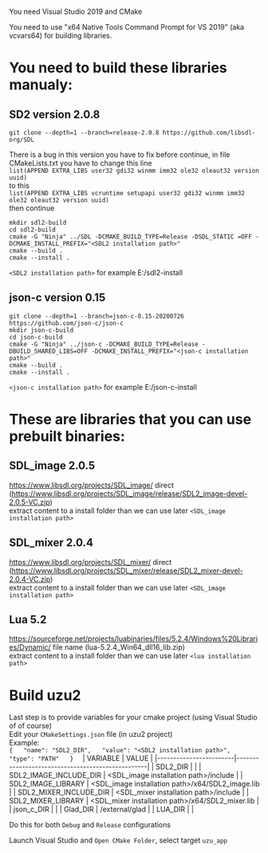 You need Visual Studio 2019 and CMake

You need to use "x64 Native Tools Command Prompt for VS 2019" (aka vcvars64) for building libraries.
# You need to build these libraries manualy:
## SD2 version 2.0.8

`git clone --depth=1 --branch=release-2.0.8 https://github.com/libsdl-org/SDL`   

There is a bug in this version you have to fix before continue, in file CMakeLists.txt you have to change this line  
`list(APPEND EXTRA_LIBS user32 gdi32 winmm imm32 ole32 oleaut32 version uuid)`  
to this  
`list(APPEND EXTRA_LIBS vcruntime setupapi user32 gdi32 winmm imm32 ole32 oleaut32 version uuid)`  
then continue

`mkdir sdl2-build`   
`cd sdl2-build`   
`cmake -G "Ninja" ../SDL -DCMAKE_BUILD_TYPE=Release -DSDL_STATIC =OFF -DCMAKE_INSTALL_PREFIX="<SDL2 installation path>"`  
`cmake --build .`  
`cmake --install .`  

`<SDL2 installation path>` for example E:/sdl2-install

## json-c version 0.15

`git clone --depth=1 --branch=json-c-0.15-20200726 https://github.com/json-c/json-c`   
`mkdir json-c-build`   
`cd json-c-build`   
`cmake -G "Ninja" ../json-c -DCMAKE_BUILD_TYPE=Release -DBUILD_SHARED_LIBS=OFF -DCMAKE_INSTALL_PREFIX="<json-c installation path>"`  
`cmake --build .`  
`cmake --install .`  

`<json-c installation path>` for example E:/json-c-install

# These are libraries that you can use prebuilt binaries: 
## SDL_image 2.0.5
https://www.libsdl.org/projects/SDL_image/ direct (https://www.libsdl.org/projects/SDL_image/release/SDL2_image-devel-2.0.5-VC.zip)  
extract content to a install folder than we can use later `<SDL_image installation path>`  
## SDL_mixer 2.0.4
https://www.libsdl.org/projects/SDL_mixer/ direct (https://www.libsdl.org/projects/SDL_mixer/release/SDL2_mixer-devel-2.0.4-VC.zip)  
extract content to a install folder than we can use later `<SDL_image installation path>`  
## Lua 5.2
https://sourceforge.net/projects/luabinaries/files/5.2.4/Windows%20Libraries/Dynamic/ file name (lua-5.2.4_Win64_dll16_lib.zip)  
extract content to a install folder than we can use later `<lua installation path>`  

# Build uzu2
Last step is to provide variables for your cmake project (using Visual Studio of of course)  
Edit your `CMakeSettings.json` file (in uzu2 project)  
Example:  
`
{  
  "name": "SDL2_DIR",  
  "value": "<SDL2 installation path>",  
  "type": "PATH"  
}  
`
| VARIABLE               | VALUE                                            |
|------------------------|--------------------------------------------------|
| SDL2_DIR               | <SDL2 installation path>                         |
| SDL2_IMAGE_INCLUDE_DIR | <SDL_image installation path>/include            |
| SDL2_IMAGE_LIBRARY     | <SDL_image installation path>/x64/SDL2_image.lib |
| SDL2_MIXER_INCLUDE_DIR | <SDL_mixer installation path>/include            |
| SDL2_MIXER_LIBRARY     | <SDL_mixer installation path>/x64/SDL2_mixer.lib |
| json_c_DIR             | <json-c installation path>                       |
| Glad_DIR               | <uzu project path>/external/glad                 |
| LUA_DIR                | <lua installation path>                          |
  
Do this for both `Debug` and `Release` configurations   
  
Launch Visual Studio and `Open CMake Folder`, select target `uzu_app`